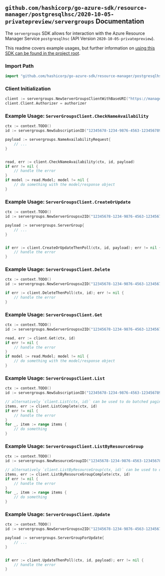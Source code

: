 
## `github.com/hashicorp/go-azure-sdk/resource-manager/postgresqlhsc/2020-10-05-privatepreview/servergroups` Documentation

The `servergroups` SDK allows for interaction with the Azure Resource Manager Service `postgresqlhsc` (API Version `2020-10-05-privatepreview`).

This readme covers example usages, but further information on [using this SDK can be found in the project root](https://github.com/hashicorp/go-azure-sdk/tree/main/docs).

### Import Path

```go
import "github.com/hashicorp/go-azure-sdk/resource-manager/postgresqlhsc/2020-10-05-privatepreview/servergroups"
```


### Client Initialization

```go
client := servergroups.NewServerGroupsClientWithBaseURI("https://management.azure.com")
client.Client.Authorizer = authorizer
```


### Example Usage: `ServerGroupsClient.CheckNameAvailability`

```go
ctx := context.TODO()
id := servergroups.NewSubscriptionID("12345678-1234-9876-4563-123456789012")

payload := servergroups.NameAvailabilityRequest{
	// ...
}


read, err := client.CheckNameAvailability(ctx, id, payload)
if err != nil {
	// handle the error
}
if model := read.Model; model != nil {
	// do something with the model/response object
}
```


### Example Usage: `ServerGroupsClient.CreateOrUpdate`

```go
ctx := context.TODO()
id := servergroups.NewServerGroupsv2ID("12345678-1234-9876-4563-123456789012", "example-resource-group", "serverGroupsv2Value")

payload := servergroups.ServerGroup{
	// ...
}


if err := client.CreateOrUpdateThenPoll(ctx, id, payload); err != nil {
	// handle the error
}
```


### Example Usage: `ServerGroupsClient.Delete`

```go
ctx := context.TODO()
id := servergroups.NewServerGroupsv2ID("12345678-1234-9876-4563-123456789012", "example-resource-group", "serverGroupsv2Value")

if err := client.DeleteThenPoll(ctx, id); err != nil {
	// handle the error
}
```


### Example Usage: `ServerGroupsClient.Get`

```go
ctx := context.TODO()
id := servergroups.NewServerGroupsv2ID("12345678-1234-9876-4563-123456789012", "example-resource-group", "serverGroupsv2Value")

read, err := client.Get(ctx, id)
if err != nil {
	// handle the error
}
if model := read.Model; model != nil {
	// do something with the model/response object
}
```


### Example Usage: `ServerGroupsClient.List`

```go
ctx := context.TODO()
id := servergroups.NewSubscriptionID("12345678-1234-9876-4563-123456789012")

// alternatively `client.List(ctx, id)` can be used to do batched pagination
items, err := client.ListComplete(ctx, id)
if err != nil {
	// handle the error
}
for _, item := range items {
	// do something
}
```


### Example Usage: `ServerGroupsClient.ListByResourceGroup`

```go
ctx := context.TODO()
id := servergroups.NewResourceGroupID("12345678-1234-9876-4563-123456789012", "example-resource-group")

// alternatively `client.ListByResourceGroup(ctx, id)` can be used to do batched pagination
items, err := client.ListByResourceGroupComplete(ctx, id)
if err != nil {
	// handle the error
}
for _, item := range items {
	// do something
}
```


### Example Usage: `ServerGroupsClient.Update`

```go
ctx := context.TODO()
id := servergroups.NewServerGroupsv2ID("12345678-1234-9876-4563-123456789012", "example-resource-group", "serverGroupsv2Value")

payload := servergroups.ServerGroupForUpdate{
	// ...
}


if err := client.UpdateThenPoll(ctx, id, payload); err != nil {
	// handle the error
}
```
